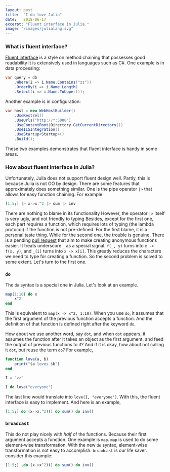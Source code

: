```yaml
---
layout: post
title:  "I do love Julia"
date:   2018-06-17
excerpt: "Fluent interface in Julia."
image: "/images/julialang.svg"
---
```


### What is fluent interface?

[Fluent interface](https://en.wikipedia.org/wiki/Fluent_interface) is a style on method chaining that possesses good readability
It is extensively used in languages such as C#.
One example is in data processing:

```csharp
var query = db
    .Where(i => i.Name.Contains("zz"))
    .OrderBy(i => i.Name.Length)
    .Select(i => i.Name.ToUpper());
```

Another example is in configuration:

```csharp
var host = new WebHostBuilder()
    .UseKestrel()
    .UseUrls("http://*:5000")
    .UseContentRoot(Directory.GetCurrentDirectory())
    .UseIISIntegration()
    .UseStartup<Startup>()
    .Build();
```

These two examples demonstrates that fluent interface is handy in some areas.

### How about fluent interface in Julia?

Unfortunately, Julia does not support fluent design well.
Partly, this is because Julia is not OO by design.
There are some features that approximately does something similar.
One is the pipe operator `|>` that allows for easy function chaining.
For example:

```julia
[1:5;] |> x->x.^2 |> sum |> inv
```

There are nothing to blame in its functionality
However, the operator `|>` itself is very ugly, and not friendly to typing
Besides, except for the first one, each part requires a function,
which requires lots of typing (the lambda protocol) if the function is not pre-defined.
For the first blame, it is a personal taste thing.
While for the second one, the trouble is genuine.
There is a pending [pull request](https://github.com/JuliaLang/julia/pull/24990) that aim to make creating anonymous functions easier.
It treats underscore `_` as a special signal.
`f(_, y)` turns into `x -> f(x, y)`, and `_[i]` turns into `x -> x[i]`.
This greatly reduces the characters we need to type for creating a function.
So the second problem is solved to some extent.
Let's turn to the first one.

### `do`

The `do` syntax is a special one in Julia. Let's look at an example.

```julia
map(1:10) do x
    x^2
end
```

This is equivalent to `map(x -> x^2, 1:10)`.
When you use `do`, it assumes that the first argument of the previous function accepts a function.
And the definition of that function is defined right after the keyword `do`.

How about we use another word, say `dot`, and when `dot` appears,
it assumes the function after it takes an object as the first argument,
and feed the output of previous functions to it?
And if it is okay, how about not calling it `dot`, but reuse the term `do`?
For example,

```julia
function love(a, b)
    print("$a loves $b")
end

I = "zz"

I do love("everyone")
```

The last line would translate into `love(I, "everyone")`.
With this, the fluent interface is easy to implement.
And here is an example,

```julia
[1:5;] do (x->x.^2)() do sum() do inv()
```
### `broadcast`

This do not play nicely with <i>half</i> of the functions.
Because their first argument accepts a function.
One example is `map`.
`map` is used to do some element-wise transformation.
With the new `do` syntax, element-wise transformation is not easy to accomplish.
`broadcast` is our life saver.
consider this example:

```julia
[1:5;] .do (x->x^2)() do sum() do inv()
```
